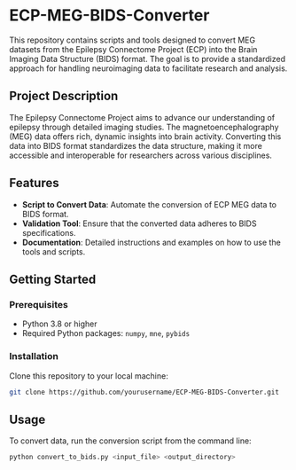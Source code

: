 # ECP-MEG-BIDS-Converter

This repository contains scripts and tools designed to convert MEG datasets from the Epilepsy Connectome Project (ECP) into the Brain Imaging Data Structure (BIDS) format. The goal is to provide a standardized approach for handling neuroimaging data to facilitate research and analysis.

## Project Description

The Epilepsy Connectome Project aims to advance our understanding of epilepsy through detailed imaging studies. The magnetoencephalography (MEG) data offers rich, dynamic insights into brain activity. Converting this data into BIDS format standardizes the data structure, making it more accessible and interoperable for researchers across various disciplines.

## Features

- **Script to Convert Data**: Automate the conversion of ECP MEG data to BIDS format.
- **Validation Tool**: Ensure that the converted data adheres to BIDS specifications.
- **Documentation**: Detailed instructions and examples on how to use the tools and scripts.

## Getting Started

### Prerequisites

- Python 3.8 or higher
- Required Python packages: `numpy`, `mne`, `pybids`

### Installation

Clone this repository to your local machine:

```bash
git clone https://github.com/yourusername/ECP-MEG-BIDS-Converter.git
```

## Usage

To convert data, run the conversion script from the command line:

```bash
python convert_to_bids.py <input_file> <output_directory>
